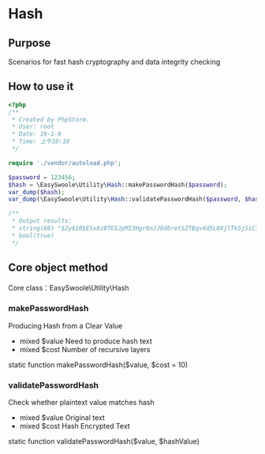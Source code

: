# Hash

## Purpose
Scenarios for fast hash cryptography and data integrity checking

## How to use it

```php
<?php
/**
 * Created by PhpStorm.
 * User: root
 * Date: 19-1-9
 * Time: 上午10:10
 */

require './vendor/autoload.php';

$password = 123456;
$hash = \EasySwoole\Utility\Hash::makePasswordHash($password);
var_dump($hash);
var_dump(\EasySwoole\Utility\Hash::validatePasswordHash($password, $hash));

/**
 * Output results:
 * string(60) "$2y$10$ESx0z8TGSJpMI3Hgr6nJJOdbretS2TBqv4d5L0XjlTkSjSiCiq/f6"
 * bool(true) 
 */

```

## Core object method

Core class：EasySwoole\Utility\Hash

### makePasswordHash

Producing Hash from a Clear Value

* mixed    $value        Need to produce hash text
* mixed    $cost         Number of recursive layers

static function makePasswordHash($value, $cost = 10)

### validatePasswordHash

Check whether plaintext value matches hash

* mixed    $value        Original text
* mixed    $cost         Hash Encrypted Text

static function validatePasswordHash($value, $hashValue)